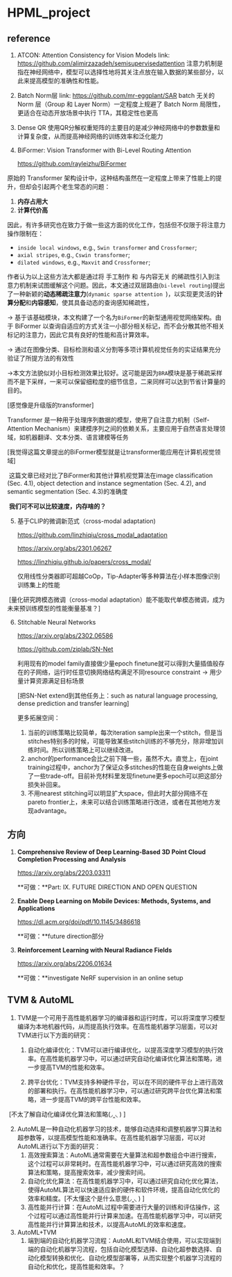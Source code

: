 

# HPML_project

## reference
1. ATCON: Attention Consistency for Vision Models
     link: https://github.com/alimirzazadeh/semisupervisedattention
       注意力机制是指在神经网络中，模型可以选择性地将其关注点放在输入数据的某些部分，以此来提高模型的准确性和性能。

2. Batch Norm层
     link: https://github.com/mr-eggplant/SAR
       batch 无关的 Norm 层（Group 和 Layer Norm）一定程度上规避了 Batch Norm 局限性，更适合在动态开放场景中执行 TTA，其稳定性也更高

3. Dense QR
     使用QR分解权重矩阵的主要目的是减少神经网络中的参数数量和计算复杂度，从而提高神经网络的训练效率和泛化能力

4. BiFormer: Vision Transformer with Bi-Level Routing Attention

     https://github.com/rayleizhu/BiFormer

  原始的 Transformer 架构设计中，这种结构虽然在一定程度上带来了性能上的提升，但却会引起两个老生常态的问题：

  1. **内存占用大**
  2. **计算代价高**

  因此，有许多研究也在致力于做一些这方面的优化工作，包括但不仅限于将注意力操作限制在：

  - `inside local windows`, e.g., `Swin transformer` and `Crossformer`;
  - `axial stripes`, e.g., `Cswin transformer`;
  - `dilated windows`, e.g., `Maxvit` and `Crossformer`;

  作者认为以上这些方法大都是通过将 手工制作 和 与内容无关 的稀疏性引入到注意力机制来试图缓解这个问题。因此，本文通过双层路由(`bi-level routing`)提出了一种新颖的**动态稀疏注意力**(`dynamic sparse attention `)，以实现更灵活的**计算分配**和**内容感知**，使其具备动态的查询感知稀疏性，

  -> 基于该基础模块，本文构建了一个名为`BiFormer`的新型通用视觉网络架构。由于 BiFormer 以查询自适应的方式关注一小部分相关标记，而不会分散其他不相关标记的注意力，因此它具有良好的性能和高计算效率。

  -> 通过在图像分类、目标检测和语义分割等多项计算机视觉任务的实证结果充分验证了所提方法的有效性

  ->本文方法貌似对小目标检测效果比较好。这可能是因为`BRA`模块是基于稀疏采样而不是下采样，一来可以保留细粒度的细节信息，二来同样可以达到节省计算量的目的。

  [感觉像是升级版的transformer]

  Transformer 是一种用于处理序列数据的模型，使用了自注意力机制（Self-Attention Mechanism）来建模序列之间的依赖关系，主要应用于自然语言处理领域，如机器翻译、文本分类、语言建模等任务

  [我觉得这篇文章提出的BiFormer模型就是让transformer能应用在计算机视觉领域]



​		这篇文章已经对比了BiFormer和其他计算机视觉算法在image classification (Sec. 4.1), object detection and instance segmentation (Sec. 4.2), and semantic segmentation (Sec. 4.3)的准确度



​		**我们可不可以比较速度，内存啥的？**

5. 基于CLIP的微调新范式（cross-modal adaptation)

   https://github.com/linzhiqiu/cross_modal_adaptation

   https://arxiv.org/abs/2301.06267

   https://linzhiqiu.github.io/papers/cross_modal/

   仅用线性分类器即可超越CoOp，Tip-Adapter等多种算法在小样本图像识别训练集上的性能

​		[量化研究跨模态微调（cross-modal adaptation）能不能取代单模态微调，成为未来预训练模型的性能衡量基准？]



6. Stitchable Neural Networks

   https://arxiv.org/abs/2302.06586

   https://github.com/ziplab/SN-Net

   利用现有的model family直接做少量epoch finetune就可以得到大量插值般存在的子网络，运行时任意切换网络结构满足不同resource constraint -> 用少量计算资源满足目标场景

   [把SN-Net extend到其他任务上：such as natural language processing, dense prediction and transfer learning]

   更多拓展空间：

   1. 当前的训练策略比较简单，每次iteration sample出来一个stitch，但是当stitches特别多的时候，可能导致某些stitch训练的不够充分，除非增加训练时间。所以训练策略上可以继续改进。
   2. anchor的performance会比之前下降一些，虽然不大。直觉上，在joint training过程中，anchor为了保证众多stitches的性能在自身weights上做了一些trade-off。目前补充材料里发现finetune更多epoch可以把这部分损失补回来。
   3. 不用nearest stitching可以明显扩大space，但此时大部分网络不在pareto frontier上，未来可以结合训练策略进行改进，或者在其他地方发现advantage。





## 方向

1. **Comprehensive Review of Deep Learning-Based 3D Point Cloud Completion Processing and Analysis**

   https://arxiv.org/abs/2203.03311

   **可做：**Part: IX. FUTURE DIRECTION AND OPEN QUESTION

2. **Enable Deep Learning on Mobile Devices: Methods, Systems, and Applications**

   https://dl.acm.org/doi/pdf/10.1145/3486618

   **可做：**future direction部分

3. **Reinforcement Learning with Neural Radiance Fields**

   https://arxiv.org/abs/2206.01634

   **可做：**investigate NeRF supervision in an online setup



## TVM & AutoML

1. TVM是一个可用于高性能机器学习的编译器和运行时库，可以将深度学习模型编译为本地机器代码，从而提高执行效率。在高性能机器学习层面，可以对TVM进行以下方面的研究：

   1. 自动化编译优化：TVM可以进行编译优化，以提高深度学习模型的执行效率。在高性能机器学习中，可以通过研究自动化编译优化算法和策略，进一步提高TVM的性能和效率。

   1. 跨平台优化：TVM支持多种硬件平台，可以在不同的硬件平台上进行高效的部署和执行。在高性能机器学习中，可以通过研究跨平台优化算法和策略，进一步提高TVM的跨平台性能和效率。

​	[不太了解自动化编译优化算法和策略(◞‸◟ ) ]

2. AutoML是一种自动化机器学习的技术，能够自动选择和调整机器学习算法和超参数等，以提高模型性能和准确率。在高性能机器学习层面，可以对AutoML进行以下方面的研究：
   1. 高效搜索算法：AutoML通常需要在大量算法和超参数组合中进行搜索，这个过程可以非常耗时。在高性能机器学习中，可以通过研究高效的搜索算法和策略，提高搜索效率，减少搜索时间。
   2. 自动化优化算法：在高性能机器学习中，可以通过研究自动化优化算法，使得AutoML算法可以快速适应新的硬件和软件环境，提高自动化优化的效率和精度。[不太懂这个是什么意思(◞‸◟ ) ]
   3. 高性能并行计算：在AutoML过程中需要进行大量的训练和评估操作，这个过程可以通过高性能并行计算来加速。在高性能机器学习中，可以研究高性能并行计算算法和技术，以提高AutoML的效率和速度。
3. AutoML+TVM
   1. 端到端的自动化机器学习流程：AutoML和TVM结合使用，可以实现端到端的自动化机器学习流程，包括自动化模型选择、自动化超参数选择、自动化模型转换和优化、自动化模型部署等，从而实现整个机器学习流程的自动化和优化，提高性能和效率。？



